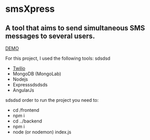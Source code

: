# smsXpress

## A tool that aims to send simultaneous SMS messages to several users.

[DEMO](http://smsxpress.herokuapp.com)

For this project, I used the following tools:
sdsdsd
* [Twilio](https://www.twilio.com/)
* MongoDB (MongoLab)
* Nodejs
* Expresssdsdsds
* AngularJs

sdsdsd order to run the project you need to:

* cd /frontend
* npm i
* cd ../backend
* npm i
* node (or nodemon) index.js
